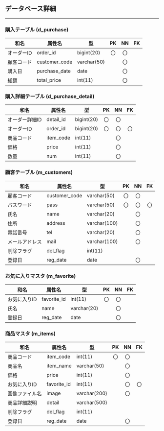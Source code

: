 ## データベース詳細
*****
### 購入テーブル (d_purchase)
|和名|属性名|型|PK|NN|FK|
|---|---|---|:---:|:---:|:---:|
|オーダーID|order_id|bigint(20)|〇|〇||
|顧客コード|customer_code|varchar(50)||〇||
|購入日|purchase_date|date||〇||
|総額|total_price|int(11)||〇||

### 購入詳細テーブル (d_purchase_detail)
|和名|属性名|型|PK|NN|FK|
|---|---|---|:---:|:---:|:---:|
|オーダー詳細ID|detail_id|bigint(20)|〇|〇||
|オーダーID|order_id|bigint(20)|〇|〇|〇|
|商品コード|item_code|int(11)||〇||
|価格|price|int(11)||〇||
|数量|num|int(11)||〇||

### 顧客テーブル (m_customers)
|和名|属性名|型|PK|NN|FK|
|---|---|---|:---:|:---:|:---:|
|顧客コード|customer_code|varchar(50)|〇|〇||
|パスワード|pass|varchar(50)|〇|〇|〇|
|氏名|name|varchar(20)||〇||
|住所|address|varchar(100)||〇||
|電話番号|tel|varchar(20)||〇||
|メールアドレス|mail|varchar(100)||〇||
|削除フラグ|del_flag|int(11)||||
|登録日|reg_date|date||〇||

### お気に入りマスタ (m_favorite)
|和名|属性名|型|PK|NN|FK|
|---|---|---|:---:|:---:|:---:|
|お気に入りID|favorite_id|int(11)|〇|〇||
|氏名|name|varchar(20)||〇||
|登録日|reg_date|date||〇||

### 商品マスタ (m_items)
|和名|属性名|型|PK|NN|FK|
|---|---|---|:---:|:---:|:---:|
|商品コード|item_code|int(11)|〇|〇||
|商品名|item_name|varchar(50)||〇||
|価格|price|int(11)||〇||
|お気に入りID|favorite_id|int(11)||〇|〇|
|画像ファイル名|image|varchar(200)||〇||
|商品詳細説明|detail|varchar(500)||||
|削除フラグ|del_flag|int(11)||||
|登録日|reg_date|date||〇||
